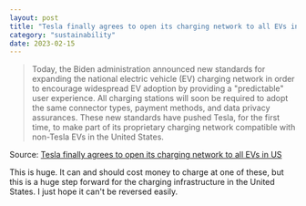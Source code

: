 ```yaml
---
layout: post
title: "Tesla finally agrees to open its charging network to all EVs in US"
category: "sustainability"
date: 2023-02-15
---
```


>Today, the Biden administration announced new standards for expanding the national electric vehicle (EV) charging network in order to encourage widespread EV adoption by providing a "predictable" user experience. All charging stations will soon be required to adopt the same connector types, payment methods, and data privacy assurances. These new standards have pushed Tesla, for the first time, to make part of its proprietary charging network compatible with non-Tesla EVs in the United States.

Source: [Tesla finally agrees to open its charging network to all EVs in US](https://arstechnica.com/tech-policy/2023/02/tesla-finally-agrees-to-open-its-charging-network-to-all-evs-in-us/)

This is huge. It can and should cost money to charge at one of these, but this is a huge step forward for the charging infrastructure in the United States.  I just hope it can't be reversed easily. 

